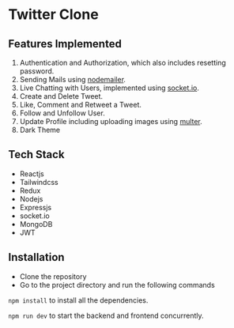 # Twitter Clone

## Features Implemented

1. Authentication and Authorization, which also includes resetting password.
2. Sending Mails using [nodemailer](https://nodemailer.com/about/).
3. Live Chatting with Users, implemented using [socket.io](https://socket.io).
4. Create and Delete Tweet.
5. Like, Comment and Retweet a Tweet.
6. Follow and Unfollow User.
7. Update Profile including uploading images using [multer](https://www.npmjs.com/package/multer).
8. Dark Theme

## Tech Stack

- Reactjs
- Tailwindcss
- Redux
- Nodejs
- Expressjs
- socket.io
- MongoDB
- JWT

## Installation

- Clone the repository
- Go to the project directory and run the following commands

`npm install` to install all the dependencies.

`npm run dev` to start the backend and frontend concurrently.
